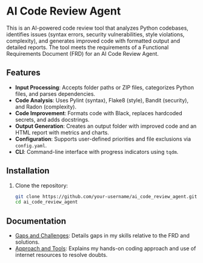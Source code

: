 # AI Code Review Agent

This is an AI-powered code review tool that analyzes Python codebases, identifies issues (syntax errors, security vulnerabilities, style violations, complexity), and generates improved code with formatted output and detailed reports. The tool meets the requirements of a Functional Requirements Document (FRD) for an AI Code Review Agent.

## Features
- **Input Processing**: Accepts folder paths or ZIP files, categorizes Python files, and parses dependencies.
- **Code Analysis**: Uses Pylint (syntax), Flake8 (style), Bandit (security), and Radon (complexity).
- **Code Improvement**: Formats code with Black, replaces hardcoded secrets, and adds docstrings.
- **Output Generation**: Creates an output folder with improved code and an HTML report with metrics and charts.
- **Configuration**: Supports user-defined priorities and file exclusions via `config.yaml`.
- **CLI**: Command-line interface with progress indicators using `tqdm`.

## Installation
1. Clone the repository:
   ```bash
   git clone https://github.com/your-username/ai_code_review_agent.git
   cd ai_code_review_agent
## Documentation
- [Gaps and Challenges](GAPS_AND_CHALLENGES.md): Details gaps in my skills relative to the FRD and solutions.
- [Approach and Tools](APPROACH_AND_TOOLS.md): Explains my hands-on coding approach and use of internet resources to resolve doubts.
